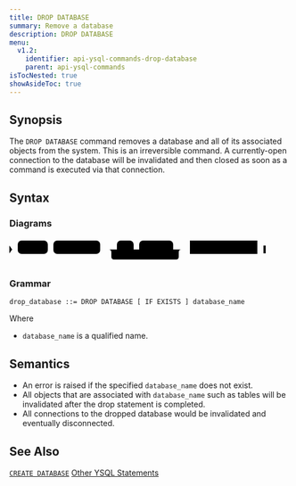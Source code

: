 ```yaml
---
title: DROP DATABASE
summary: Remove a database
description: DROP DATABASE
menu:
  v1.2:
    identifier: api-ysql-commands-drop-database
    parent: api-ysql-commands
isTocNested: true
showAsideToc: true
---
```


## Synopsis
The `DROP DATABASE` command removes a database and all of its associated objects from the system. This is an irreversible command. A currently-open connection to the database will be invalidated and then closed as soon as a command is executed via that connection.

## Syntax

### Diagrams
<svg class="rrdiagram" version="1.1" xmlns:xlink="http://www.w3.org/1999/xlink" xmlns="http://www.w3.org/2000/svg" width="460" height="49" viewbox="0 0 460 49"><path class="connector" d="M0 21h15m54 0h10m84 0h30m30 0h10m61 0h20m-136 0q5 0 5 5v8q0 5 5 5h111q5 0 5-5v-8q0-5 5-5m5 0h10m121 0h15"/><polygon points="0,28 5,21 0,14" style="fill:black;stroke-width:0"/><rect class="literal" x="15" y="5" width="54" height="24" rx="7"/><text class="text" x="25" y="21">DROP</text><rect class="literal" x="79" y="5" width="84" height="24" rx="7"/><text class="text" x="89" y="21">DATABASE</text><rect class="literal" x="193" y="5" width="30" height="24" rx="7"/><text class="text" x="203" y="21">IF</text><rect class="literal" x="233" y="5" width="61" height="24" rx="7"/><text class="text" x="243" y="21">EXISTS</text><a xlink:href="../../grammar_diagrams#database-name"><rect class="rule" x="324" y="5" width="121" height="24"/><text class="text" x="334" y="21">database_name</text></a><polygon points="456,28 460,28 460,14 456,14" style="fill:black;stroke-width:0"/></svg>

### Grammar
```
drop_database ::= DROP DATABASE [ IF EXISTS ] database_name
```

Where

- `database_name` is a qualified name.

## Semantics

 - An error is raised if the specified `database_name` does not exist.
 - All objects that are associated with `database_name` such as tables will be invalidated after the drop statement is completed.
 - All connections to the dropped database would be invalidated and eventually disconnected.

## See Also

[`CREATE DATABASE`](../ddl_create_database)
[Other YSQL Statements](..)
